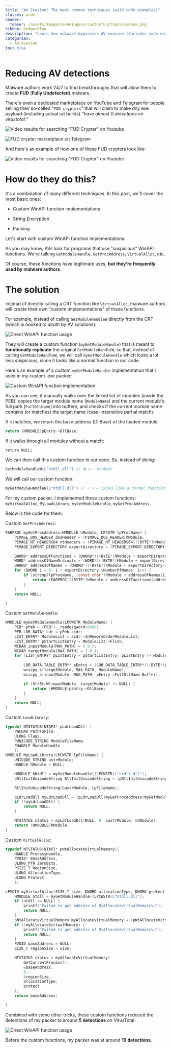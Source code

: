 ```yaml
---
title: "AV Evasion: The most common techniques (with code examples)"
classes: wide
header:
  teaser: /assets/images/evadingavs/customfunctions/videos.png
ribbon: DodgerBlue
description: "Learn how malware bypassses AV evasion (includes code examples)"
categories:
  - AV-evasion
toc: true
---
```


# Reducing AV detections

Malware authors work 24/7 to find breakthroughs that will allow them to create **FUD** (**Fully Undetected**) malware.

There's even a dedicated marketplace on YouTube and Telegram for people selling their so-called "`FUD crypters`"  that will claim to make *any* exe payload (including actual rat builds) *"have almost 0 detections on virustotal:"*

![Video results for searching "FUD Crypter" on Youtube](/assets/images/evadingavs/customfunctions/videos.png)

![FUD crypter marketplace on Telegram](/assets/images/evadingavs/customfunctions/marketplace.png)

And here's an example of how one of these FUD crypters look like:

![Video results for searching "FUD Crypter" on Youtube](/assets/images/evadingavs/customfunctions/crypter.png)

# How do they do this?

It's a combination of many different techniques. In this post, we'll cover the most basic ones:

- Custom WinAPI function implementations

- String Encryption

- Packing

Let's start with custom WinAPI function implementations:

As you may know, AVs look for programs that use "suspicious" WinAPI functions. We're talking `GetModuleHandle`, `GetProcAddress`, `VirtualAlloc`, etc.

Of course, these functions have legitimate uses, **but they're frequently used by malware authors**.

# The solution

Instead of directly calling a CRT function like `VirtualAlloc`, malware authors will create their own "custom implementations" of these functions.

For example, instead of calling `GetModuleHandleW` directly from the CRT (which is *hooked to death* by AV solutions):

![Direct WinAPI function usage](/assets/images/evadingavs/customfunctions/crtfunction.png)

They will create a custom function (`myGetModuleHandle`) that is meant to **functionally replicate** the original `GetModuleHandleW`, so that, instead of calling `GetModuleHandleW`, we will call `myGetModuleHandle` which looks a lot less suspicious, since it looks like a normal function in our code.

Here's an example of a custom `myGetModuleHandle` implementation that I used in my custom .exe packer:

![Custom WinAPI function implementation](/assets/images/evadingavs/customfunctions/customfunction.png)

As you can see, it manually walks over the linked list of modules (inside the PEB), copies the target module name (`ModuleName`) and the current module's full path (`FullDllName`) into buffers, and checks if the current module name contains (or matches) the target name (case-insensitive partial match).

If it matches, we return the base address (DllBase) of the loaded module:
```c
return (HMODULE)pEntry->DllBase;
```
If it walks through all modules without a match:
```
return NULL;
```

We can then call this custom function in our code. So, instead of doing:
```c
GetModuleHandleW(L"ntdll.dll") // ❌ <-- Hooked!
```
We will call our custom function:
```c
myGetModuleHandleW(L"ntdll.dll") // ✅ <-- Looks like a normal function!
```
For my custom packer, I implemented these custom functions: `myVirtualAlloc`, `MyLoadLibrary`, `myGetModuleHandle`, `myGetProcAddress`.

Below is the code for them:

Custom `GetProcAddress`:
```c
FARPROC myGetProcAddress(HMODULE hModule, LPCSTR lpProcName) {
	PIMAGE_DOS_HEADER dosHeader = (PIMAGE_DOS_HEADER)hModule;
	PIMAGE_NT_HEADERS64 ntHeaders = (PIMAGE_NT_HEADERS64)((BYTE*)hModule + dosHeader->e_lfanew);
	PIMAGE_EXPORT_DIRECTORY exportDirectory = (PIMAGE_EXPORT_DIRECTORY)((BYTE*)hModule + ntHeaders->OptionalHeader.DataDirectory[IMAGE_DIRECTORY_ENTRY_EXPORT].VirtualAddress);

	DWORD* addressOfFunctions = (DWORD*)((BYTE*)hModule + exportDirectory->AddressOfFunctions);
	WORD* addressOfNameOrdinals = (WORD*)((BYTE*)hModule + exportDirectory->AddressOfNameOrdinals);
	DWORD* addressOfNames = (DWORD*)((BYTE*)hModule + exportDirectory->AddressOfNames);
	for (DWORD i = 0; i < exportDirectory->NumberOfNames; i++) {
		if (strcmp(lpProcName, (const char*)hModule + addressOfNames[i]) == 0) {
			return (FARPROC)((BYTE*)hModule + addressOfFunctions[addressOfNameOrdinals[i]]);
		}
	}
	return NULL;

}
```

Custom `GetModuleHandle`:

```c
HMODULE myGetModuleHandle(LPCWSTR ModuleName) {
	PEB* pPeb = (PEB*)__readgsqword(0x60);
	PEB_LDR_DATA* Ldr = pPeb->Ldr;
	LIST_ENTRY* ModuleList = &Ldr->InMemoryOrderModuleList;
	LIST_ENTRY* pStartListEntry = ModuleList->Flink;
	WCHAR inputModule[MAX_PATH] = { 0 };
	WCHAR targetModule[MAX_PATH] = { 0 };
	for (LIST_ENTRY* pListEntry = pStartListEntry; pListEntry != ModuleList; pListEntry = pListEntry->Flink) {
		
		LDR_DATA_TABLE_ENTRY* pEntry = (LDR_DATA_TABLE_ENTRY*)((BYTE*)pListEntry - sizeof(LIST_ENTRY));
		wcscpy_s(targetModule, MAX_PATH, ModuleName);
		wcscpy_s(inputModule, MAX_PATH, pEntry->FullDllName.Buffer);

		if (StrStrW(inputModule, targetModule) != NULL) {
			return (HMODULE)pEntry->DllBase;
		}
	}
	return NULL;
}
```

Custom `LoadLibrary`:
```c
typedef NTSTATUS(NTAPI* pLdrLoadDll) (
	PWCHAR PathToFile,
	ULONG Flags,
	PUNICODE_STRING ModuleFileName,
	PHANDLE ModuleHandle
	);
HMODULE MyLoadLibrary(LPCWSTR lpFileName) {
	UNICODE_STRING ustrModule;
	HANDLE hModule = NULL;

	HMODULE hNtdll = myGetModuleHandle((LPCWSTR)L"ntdll.dll");
	pRtlInitUnicodeString RtlInitUnicodeString = (pRtlInitUnicodeString)myGetProcAddress(hNtdll, "RtlInitUnicodeString");

	RtlInitUnicodeString(&ustrModule, lpFileName);

	pLdrLoadDll myLdrLoadDll = (pLdrLoadDll)myGetProcAddress(myGetModuleHandle(L"ntdll.dll"), "LdrLoadDll");
	if (!myLdrLoadDll) {
		return NULL;
	}

	NTSTATUS status = myLdrLoadDll(NULL, 0, &ustrModule, &hModule);
	return (HMODULE)hModule;
}
```

Custom `VirtualAlloc`:

```c
typedef NTSTATUS(NTAPI* pNtAllocateVirtualMemory)(
	HANDLE ProcessHandle,
	PVOID* BaseAddress,
	ULONG_PTR ZeroBits,
	PSIZE_T RegionSize,
	ULONG AllocationType,
	ULONG Protect
	);

LPVOID myVirtualAlloc(SIZE_T size, DWORD allocationType, DWORD protect) {
	HMODULE ntdll = myGetModuleHandle((LPCWSTR)L"ntdll.dll");
	if (ntdll == NULL) {
		printf("Failed to get address of NtAllocateVirtualMemory\n");
		return NULL;
	}
	pNtAllocateVirtualMemory myAllocateVirtualMemory = (pNtAllocateVirtualMemory)myGetProcAddress(ntdll, "NtAllocateVirtualMemory");
	if (!myAllocateVirtualMemory) {
		printf("Failed to get address of NtAllocateVirtualMemory\n");
		return NULL;
	}
	PVOID baseAddress = NULL;
	SIZE_T regionSize = size;

	NTSTATUS status = myAllocateVirtualMemory(
		GetCurrentProcess(),
		&baseAddress,
		0,
		&regionSize,
		allocationType,
		protect
	);
	return baseAddress;

}
```

Combined with some other tricks, these custom functions reduced the detections of my packer to around **5 detections** on VirusTotal:

![Direct WinAPI function usage](/assets/images/evadingavs/customfunctions/detections.png)

Before the custom functions, my packer was at around **19 detections**.









